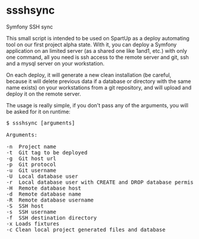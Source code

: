 ssshsync
========

Symfony SSH sync


This small script is intended to be used on SpartUp as a deploy automating tool on our first project alpha state. With it, you can deploy a Symfony application on an limited server (as a shared one like 1and1, etc.) with only one command, all you need is ssh access to the remote server and git, ssh and a mysql server on your workstation.

On each deploy, it will generate a new clean installation (be careful, because it will delete previous data if a database or directory with the same name exists) on your workstations from a git repository, and will upload and deploy it on the remote server.

The usage is really simple, if you don't pass any of the arguments, you will be asked for it on runtime:

<pre>
$ ssshsync [arguments]

Arguments:

-n <name> Project name  
-t <tag> Git tag to be deployed  
-g <url> Git host url  
-p <protocol> Git protocol  
-u <username> Git username  
-U <username> Local database user  
-r <username> Local database user with CREATE and DROP database permissions  
-H <host> Remote database host  
-d <name> Remote database name  
-R <username> Remote database username  
-S <host> SSH host  
-s <username> SSH username  
-f <directory> SSH destination directory  
-x Loads fixtures  
-c Clean local project generated files and database
</pre>
